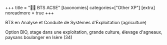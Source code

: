 +++
title = "🧑‍🌾 BTS ACSE"
[taxonomies]
categories=["Other XP"]
[extra]
noreadmore = true
+++

BTS en Analyse et Conduite de Systèmes d'Exploitation (agriculture)

Option BIO, stage dans une exploitation, grande culture, élevage d'agneaux, paysans boulanger en Isère (34)

<!-- more -->